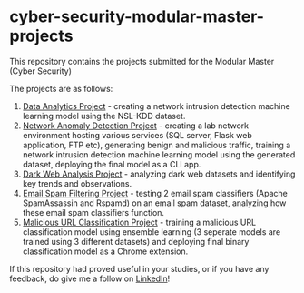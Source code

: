 # cyber-security-modular-master-projects
This repository contains the projects submitted for the Modular Master (Cyber Security)

The projects are as follows: 
1. [Data Analytics Project](https://github.com/AhmadHatziq/cyber-security-modular-master-projects/tree/main/Data%20Analytics%20Project) - creating a network intrusion detection machine learning model using the NSL-KDD dataset. 
2. [Network Anomaly Detection Project](https://github.com/AhmadHatziq/cyber-security-modular-master-projects/tree/main/Network%20Anomaly%20Detection%20Project) - creating a lab network environment hosting various services (SQL server, Flask web application, FTP etc), generating benign and malicious traffic, training a network intrusion detection machine learning model using the generated dataset, deploying the final model as a CLI app.
3. [Dark Web Analysis Project](https://github.com/AhmadHatziq/cyber-security-modular-master-projects/tree/main/Dark%20Web%20Analysis%20Project) - analyzing dark web datasets and identifying key trends and observations.
4. [Email Spam Filtering Project](https://github.com/AhmadHatziq/cyber-security-modular-master-projects/tree/main/Email%20Spam%20Filtering%20Project) - testing 2 email spam classifiers (Apache SpamAssassin and Rspamd) on an email spam dataset, analyzing how these email spam classifiers function.
5. [Malicious URL Classification Project](https://github.com/AhmadHatziq/cyber-security-modular-master-projects/tree/main/Malicious%20URL%20Classifier%20Project) - training a malicious URL classification model using ensemble learning (3 seperate models are trained using 3 different datasets) and deploying final binary classification model as a Chrome extension.

If this repository had proved useful in your studies, or if you have any feedback, do give me a follow on [LinkedIn](https://www.linkedin.com/in/ahmad-hatziq-74a938171/)! 

